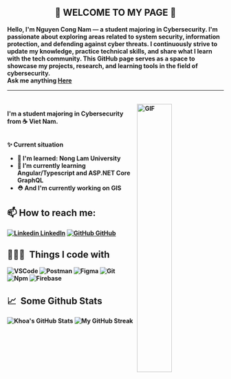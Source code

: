 <div align="center">
<h2> 👋 <b>WELCOME TO MY PAGE 🚀</h2>
</div>
Hello, I'm Nguyen Cong Nam — a student majoring in Cybersecurity. I'm passionate about exploring areas related to system security, information protection, and defending against cyber threats. I continuously strive to update my knowledge, practice technical skills, and share what I learn with the tech community. This GitHub page serves as a space to showcase my projects, research, and learning tools in the field of cybersecurity. <br>
Ask me anything <a href="https://github.com/trantuankhoabc/trantuankhoabc/issues/new"><b>Here</b></a><br>

---
<br>
<img align="right" alt="GIF" width="40%" src="https://i.pinimg.com/originals/e4/26/70/e426702edf874b181aced1e2fa5c6cde.gif" width="200"/>
<p aligh="left">
  I'm a student majoring in Cybersecurity from ☕️<b> Viet Nam</b>.</p>
</p>
<br>
  ✨ Current situation

- 🔭 I'm learned: Nong Lam University
- 🌱 I’m currently learning Angular/Typescript and ASP.NET Core GraphQL
- ⛑️ And I'm currently working on **GIS**
## 📫 How to reach me: 
[![Linkedin](https://i.stack.imgur.com/gVE0j.png) LinkedIn](https://www.linkedin.com/in/trantuankhoabc/) [![GitHub](https://i.stack.imgur.com/tskMh.png) GitHub](https://github.com/trantuankhoabc/) 
## 👨🏻‍💻 &nbsp;Things I code with ##
<p>
  <img alt="VSCode" src="https://img.shields.io/badge/-Visual_Studio_Code-0078D4?style=flat-square&logo=visual%20studio%20code&logoColor=white" />
  <img alt="Postman" src="https://img.shields.io/badge/-Postman-FF6C37?style=flat-square&logo=postman&logoColor=white" />
  <img alt="Figma" src="https://img.shields.io/badge/-Figma-F24E1E?style=flat-square&logo=figma&logoColor=white" />
  <img alt="Git" src="https://img.shields.io/badge/-Git-F05032?style=flat-square&logo=git&logoColor=white" />
  <img alt="Npm" src="https://img.shields.io/badge/-NPM-CB3837?style=flat-square&logo=npm&logoColor=white" />
  <img alt="Firebase" src="https://img.shields.io/badge/-Firebase-ffca28?style=flat-square&logo=firebase&logoColor=white" />
</p>

## 📈 &nbsp;Some Github Stats ##
<span align="left">

![Khoa's GitHub Stats](https://github-readme-stats.vercel.app/api?username=trantuankhoabc&show_icons=true&hide_border=true&bg_color=3D3D3D&title_color=00E6FE&icon_color=00E6FE&text_color=FFFFFF)
</span>
<span align="right">
![My GitHub Streak](http://github-readme-streak-stats.herokuapp.com?user=trantuankhoabc&hide_border=true&theme=black-ice&background=3D3D3D&stroke=00E6FE)
</span>
